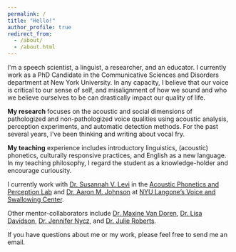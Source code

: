 ```yaml
---
permalink: /
title: "Hello!"
author_profile: true
redirect_from: 
  - /about/
  - /about.html
---
```


I'm a speech scientist, a linguist, a researcher, and an educator. I currently work as a PhD Candidate in the Communicative Sciences and Disorders department at New York University. In any capacity, I believe that our voice is critical to our sense of self, and misalignment of how we sound and who we believe ourselves to be can drastically impact our quality of life.

<strong>My research</strong> focuses on the acoustic and social dimensions of pathologized and non-pathologized voice qualities using acoustic analysis, perception experiments, and automatic detection methods. For the past several years, I've been thinking and writing about vocal fry. 

<strong>My teaching</strong> experience includes introductory linguistics, (acoustic) phonetics, culturally responsive practices, and English as a new language. In my teaching philosophy, I regard the student as a knowledge-holder and encourage curiousity.

I currently work with [Dr. Susannah V. Levi](https://wp.nyu.edu/levi/) in the [Acoustic Phonetics and Perception Lab](https://wp.nyu.edu/appl/) and [Dr. Aaron M. Johnson](https://www.voicescientist.com/) at [NYU Langone’s Voice and Swallowing Center](https://nyulangone.org/care-services/voice-center?cid=sem_google&sem_campaign_id=22139905662&sem_ad_group_id=&sem_creative_id=&gad_source=1&gad_campaignid=22716220022&gbraid=0AAAAAC9qk2tWTmFTVtXetNoNXKP4QpeV3&gclid=Cj0KCQjwhafEBhCcARIsAEGZEKJ7QbzHtxACQuBHZcp0e7Bxcy-2hEIAcj2NorNVm1JPbXTdytL-WPEaAjcAEALw_wcB).

Other mentor-collaborators include [Dr. Maxine Van Doren](https://sites.google.com/ucsd.edu/maxinevandoren/about?authuser=0), [Dr. Lisa Davidson](https://wp.nyu.edu/lisa_davidson/), [Dr. Jennifer Nycz](https://www.jennifernycz.com/), and [Dr. Julie Roberts](https://www.linkedin.com/in/julie-roberts-a3910a59?original_referer=https%3A%2F%2Fwww.google.com%2F). 

If you have questions about me or my work, please feel free to send me an email.